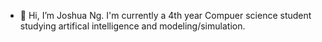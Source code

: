 - 👋 Hi, I’m Joshua Ng. I'm currently a 4th year Compuer science student studying artifical intelligence and modeling/simulation.

<!---
josh-ing/josh-ing is a ✨ special ✨ repository because its `README.md` (this file) appears on your GitHub profile.
You can click the Preview link to take a look at your changes.
--->
